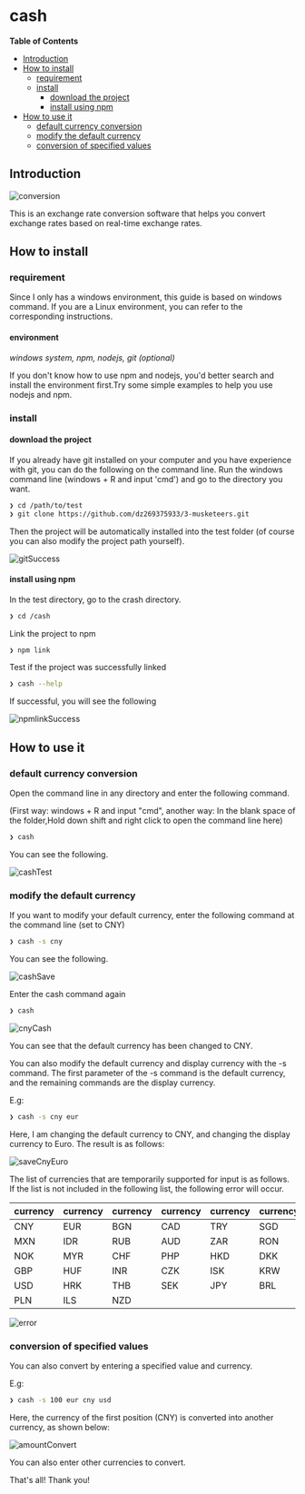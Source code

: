 # cash
**Table of Contents**
- [Introduction](#introduction)
- [How to install](#how-to-install)
  - [requirement](#requirement)
  - [install](#install)
    - [download the project](#download-the-project)
    - [install using npm](#install-using-npm)
- [How to use it](#how-to-use-it)
  - [default currency conversion](#default-currency-conversion)
  - [modify the default currency](#modify-the-default-currency)
  - [conversion of specified values](#conversion-of-specified-values)

## Introduction 
![conversion](https://github.com/dz269375933/3-musketeers/blob/master/slides/dzlogo.jpg)

This is an exchange rate conversion software that helps you convert exchange rates based on real-time exchange rates.             
## How to install 
### requirement
Since I only has a windows environment, this guide is based on windows command. If you are a Linux environment, you can refer to the corresponding instructions.

#### environment
*windows system, npm, nodejs, git (optional)*

If you don't know how to use npm and nodejs, you'd better search and install the environment first.Try some simple examples to help you use nodejs and npm.
### install
#### download the project
If you already have git installed on your computer and you have experience with git, you can do the following on the command line.
Run the windows command line (windows + R and input 'cmd') and go to the directory you want.
```sh
❯ cd /path/to/test
❯ git clone https://github.com/dz269375933/3-musketeers.git
```
Then the project will be automatically installed into the test folder (of course you can also modify the project path yourself).

![gitSuccess](https://github.com/dz269375933/3-musketeers/blob/master/slides/gitSuccess.png)
#### install using npm
In the test directory, go to the crash directory.
```sh
❯ cd /cash
```
Link the project to npm
```sh
❯ npm link
```
Test if the project was successfully linked
```sh
❯ cash --help
```
If successful, you will see the following

![npmlinkSuccess](https://github.com/dz269375933/3-musketeers/blob/master/slides/npmlinkSuccess.png)

## How to use it
### default currency conversion

Open the command line in any directory and enter the following command.

(First way: windows + R and input "cmd",
another way: In the blank space of the folder,Hold down shift and right click to open the command line here)
```sh
❯ cash
```
You can see the following.

![cashTest](https://github.com/dz269375933/3-musketeers/blob/master/slides/cashTest.png)

### modify the default currency
If you want to modify your default currency, enter the following command at the command line (set to CNY)
```sh
❯ cash -s cny
```
You can see the following.

![cashSave](https://github.com/dz269375933/3-musketeers/blob/master/slides/cashSave.png)

Enter the cash command again
```sh
❯ cash
```
![cnyCash](https://github.com/dz269375933/3-musketeers/blob/master/slides/cnyCash.png)


You can see that the default currency has been changed to CNY.

You can also modify the default currency and display currency with the -s command. The first parameter of the -s command is the default currency, and the remaining commands are the display currency. 

E.g:
```sh
❯ cash -s cny eur
```
Here, I am changing the default currency to CNY, and changing the display currency to Euro. The result is as follows:

![saveCnyEuro](https://github.com/dz269375933/3-musketeers/blob/master/slides/saveCnyEuro.png)

The list of currencies that are temporarily supported for input is as follows. If the list is not included in the following list, the following error will occur.


|currency|currency|currency|currency|currency|currency|
| - | - | - | - | - | - |
|	CNY|EUR	|BGN    |CAD	|TRY	|SGD    |
|MXN	|IDR	|RUB    |AUD	|ZAR	|RON    |
|	NOK|MYR	|CHF    |PHP	|HKD	|DKK    |
|GBP	|HUF	|INR    |CZK	|ISK	|KRW    |
|USD	|HRK	|THB    |SEK	|JPY	|BRL    |
|PLN	|ILS	|  NZD|     

![error](https://github.com/dz269375933/3-musketeers/blob/master/slides/error.png)

### conversion of specified values
You can also convert by entering a specified value and currency. 

E.g:
```sh
❯ cash -s 100 eur cny usd
```
Here, the currency of the first position (CNY) is converted into another currency, as shown below:

![amountConvert](https://github.com/dz269375933/3-musketeers/blob/master/slides/amountConvert.png)

You can also enter other currencies to convert.

That's all! Thank you!


